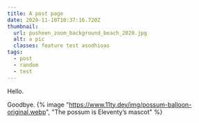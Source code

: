 ```yaml
---
title: A post page
date: 2020-11-10T10:37:16.720Z
thumbnail:
  url: pusheen_zoom_background_beach_2020.jpg
  alt: a pic
  classes: feature test asodhioas
tags:
  - post
  - random
  - test
---
```


Hello.

Goodbye.
{% image "https://www.11ty.dev/img/possum-balloon-original.webp", "The possum is Eleventy’s mascot" %}
